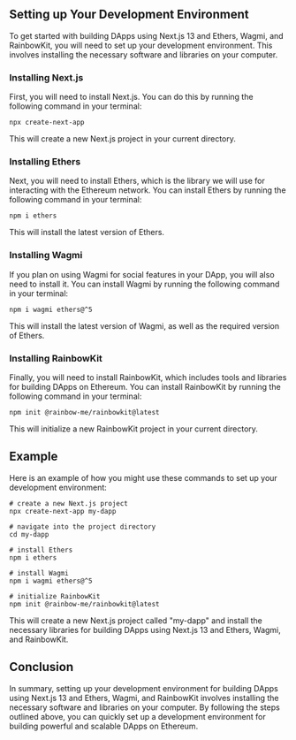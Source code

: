 ## Setting up Your Development Environment

To get started with building DApps using Next.js 13 and Ethers, Wagmi, and RainbowKit, you will need to set up your development environment. This involves installing the necessary software and libraries on your computer.

### Installing Next.js

First, you will need to install Next.js. You can do this by running the following command in your terminal:

```
npx create-next-app
```

This will create a new Next.js project in your current directory.

### Installing Ethers

Next, you will need to install Ethers, which is the library we will use for interacting with the Ethereum network. You can install Ethers by running the following command in your terminal:

```
npm i ethers
```

This will install the latest version of Ethers.

### Installing Wagmi

If you plan on using Wagmi for social features in your DApp, you will also need to install it. You can install Wagmi by running the following command in your terminal:

```
npm i wagmi ethers@^5
```

This will install the latest version of Wagmi, as well as the required version of Ethers.

### Installing RainbowKit

Finally, you will need to install RainbowKit, which includes tools and libraries for building DApps on Ethereum. You can install RainbowKit by running the following command in your terminal:

```
npm init @rainbow-me/rainbowkit@latest
```

This will initialize a new RainbowKit project in your current directory.

## Example

Here is an example of how you might use these commands to set up your development environment:

```
# create a new Next.js project
npx create-next-app my-dapp

# navigate into the project directory
cd my-dapp

# install Ethers
npm i ethers

# install Wagmi
npm i wagmi ethers@^5

# initialize RainbowKit
npm init @rainbow-me/rainbowkit@latest
```

This will create a new Next.js project called "my-dapp" and install the necessary libraries for building DApps using Next.js 13 and Ethers, Wagmi, and RainbowKit.

## Conclusion

In summary, setting up your development environment for building DApps using Next.js 13 and Ethers, Wagmi, and RainbowKit involves installing the necessary software and libraries on your computer. By following the steps outlined above, you can quickly set up a development environment for building powerful and scalable DApps on Ethereum.

